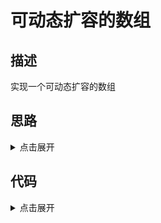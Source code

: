 # 可动态扩容的数组

## 描述

实现一个可动态扩容的数组

## 思路

<details>
<summary>点击展开</summary>

动态扩容其实在js里不存在，因为它数组天然就没有内存泄露这个说法，但是我们也可以模拟一下。动态扩容也就是每次添加元素时，需要判断一下是否已达上限，若是则上限翻倍

</details>

## 代码

<details>
<summary>点击展开</summary>

```
Array.prototype.puush = function(n) {
	if (this.maxLength && this.length >= this.maxLength) {
		console.error("Array max size!")
		return
	} else {
		this.push(n)
	}
}

Array.prototype.puuush = function(n) {
	if (this.maxLength && this.length >= this.maxLength) {
		this.maxLength = 2 * this.maxLength
	}
	this.puush(n)
}
```

</details>